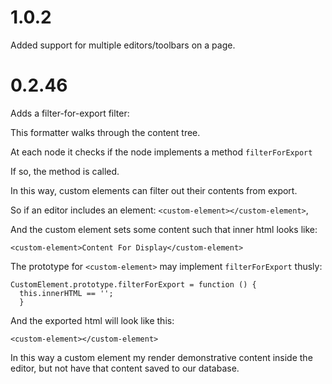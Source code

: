 # 1.0.2

Added support for multiple editors/toolbars on a page.

# 0.2.46

Adds a filter-for-export filter:

This formatter walks through the content tree.

At each node it checks if the node implements a method `filterForExport`

If so, the method is called.

In this way, custom elements can filter out their contents from export.

So if an editor includes an element: `<custom-element></custom-element>`,

And the custom element sets some content such that inner html looks like:

`<custom-element>Content For Display</custom-element>`

The prototype for `<custom-element>` may implement `filterForExport` thusly:

```
CustomElement.prototype.filterForExport = function () {
  this.innerHTML == '';
  }
```

And the exported html will look like this:

`<custom-element></custom-element>`

In this way a custom element my render demonstrative content inside the editor,
but not have that content saved to our database.
